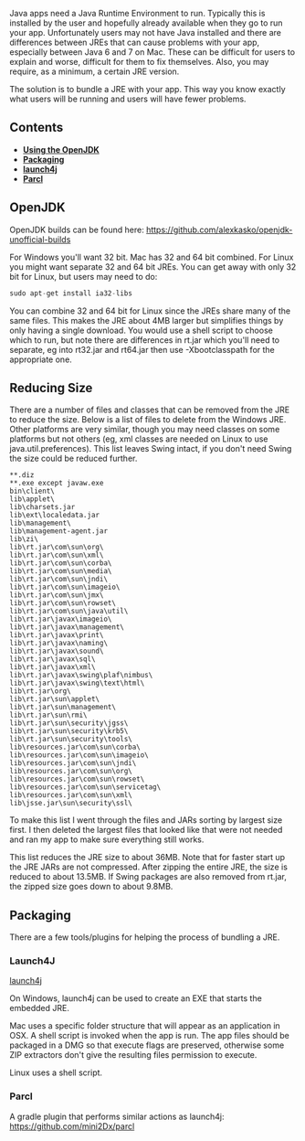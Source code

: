 Java apps need a Java Runtime Environment to run. Typically this is installed by the user and hopefully already available when they go to run your app. Unfortunately users may not have Java installed and there are differences between JREs that can cause problems with your app, especially between Java 6 and 7 on Mac. These can be difficult for users to explain and worse, difficult for them to fix themselves. Also, you may require, as a minimum, a certain JRE version.

The solution is to bundle a JRE with your app. This way you know exactly what users will be running and users will have fewer problems.

## Contents
* [**Using the OpenJDK**](#openjdk) 
* [**Packaging**](#packaging) 
 * [**launch4j**](#launch4j) 
 * [**Parcl**](#parcl) 

## OpenJDK ##

OpenJDK builds can be found here:
https://github.com/alexkasko/openjdk-unofficial-builds

For Windows you'll want 32 bit. Mac has 32 and 64 bit combined. For Linux you might want separate 32 and 64 bit JREs. You can get away with only 32 bit for Linux, but users may need to do:

```java
sudo apt-get install ia32-libs
```

You can combine 32 and 64 bit for Linux since the JREs share many of the same files. This makes the JRE about 4MB larger but simplifies things by only having a single download. You would use a shell script to choose which to run, but note there are differences in rt.jar which you'll need to separate, eg into rt32.jar and rt64.jar then use -Xbootclasspath for the appropriate one.

## Reducing Size ##

There are a number of files and classes that can be removed from the JRE to reduce the size. Below is a list of files to delete from the Windows JRE. Other platforms are very similar, though you may need classes on some platforms but not others (eg, xml classes are needed on Linux to use java.util.preferences). This list leaves Swing intact, if you don't need Swing the size could be reduced further.

```
**.diz
**.exe except javaw.exe
bin\client\
lib\applet\
lib\charsets.jar
lib\ext\localedata.jar
lib\management\
lib\management-agent.jar
lib\zi\
lib\rt.jar\com\sun\org\
lib\rt.jar\com\sun\xml\
lib\rt.jar\com\sun\corba\
lib\rt.jar\com\sun\media\
lib\rt.jar\com\sun\jndi\
lib\rt.jar\com\sun\imageio\
lib\rt.jar\com\sun\jmx\
lib\rt.jar\com\sun\rowset\
lib\rt.jar\com\sun\java\util\
lib\rt.jar\javax\imageio\
lib\rt.jar\javax\management\
lib\rt.jar\javax\print\
lib\rt.jar\javax\naming\
lib\rt.jar\javax\sound\
lib\rt.jar\javax\sql\
lib\rt.jar\javax\xml\
lib\rt.jar\javax\swing\plaf\nimbus\
lib\rt.jar\javax\swing\text\html\
lib\rt.jar\org\
lib\rt.jar\sun\applet\
lib\rt.jar\sun\management\
lib\rt.jar\sun\rmi\
lib\rt.jar\sun\security\jgss\
lib\rt.jar\sun\security\krb5\
lib\rt.jar\sun\security\tools\
lib\resources.jar\com\sun\corba\
lib\resources.jar\com\sun\imageio\
lib\resources.jar\com\sun\jndi\
lib\resources.jar\com\sun\org\
lib\resources.jar\com\sun\rowset\
lib\resources.jar\com\sun\servicetag\
lib\resources.jar\com\sun\xml\
lib\jsse.jar\sun\security\ssl\
```

To make this list I went through the files and JARs sorting by largest size first. I then deleted the largest files that looked like that were not needed and ran my app to make sure everything still works.

This list reduces the JRE size to about 36MB. Note that for faster start up the JRE JARs are not compressed. After zipping the entire JRE, the size is reduced to about 13.5MB. If Swing packages are also removed from rt.jar, the zipped size goes down to about 9.8MB.

## Packaging ##
There are a few tools/plugins for helping the process of bundling a JRE. 

### Launch4J

[launch4j](http://launch4j.sourceforge.net/)

On Windows, launch4j can be used to create an EXE that starts the embedded JRE.

Mac uses a specific folder structure that will appear as an application in OSX. A shell script is invoked when the app is run. The app files should be packaged in a DMG so that execute flags are preserved, otherwise some ZIP extractors don't give the resulting files permission to execute.

Linux uses a shell script.

### Parcl
A gradle plugin that performs similar actions as launch4j:
https://github.com/mini2Dx/parcl